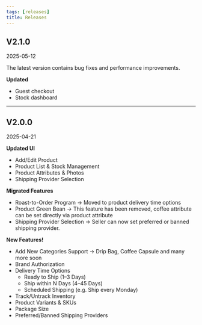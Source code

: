 ```yaml
---
tags: [releases]
title: Releases
---
```



## V2.1.0
2025-05-12

The latest version contains bug fixes and performance improvements.

**Updated**
- Guest checkout
- Stock dashboard


---

## V2.0.0

2025-04-21

**Updated UI**

- Add/Edit Product
- Product List & Stock Management
- Product Attributes & Photos
- Shipping Provider Selection

**Migrated Features**

- Roast-to-Order Program → Moved to product delivery time options
- Product Green Bean → This feature has been removed, coffee attribute can be set directly via product attribute
- Shipping Provider Selection → Seller can now set preferred or banned shipping provider.

**New Features!**

- Add New Categories Support → Drip Bag, Coffee Capsule and many more soon
- Brand Authorization
- Delivery Time Options
  - Ready to Ship (1–3 Days)
  - Ship within N Days (4–45 Days)
  - Scheduled Shipping (e.g. Ship every Monday)
- Track/Untrack Inventory
- Product Variants & SKUs
- Package Size
- Preferred/Banned Shipping Providers
